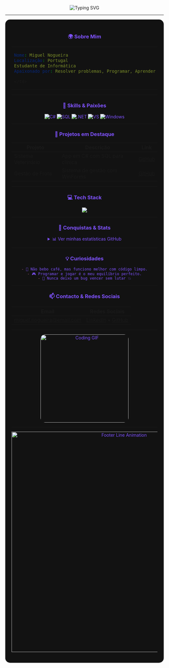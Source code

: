 <p align="center">
  <img src="https://readme-typing-svg.demolab.com?font=Fira+Code&size=34&duration=3500&pause=1000&color=7F52FF&center=true&vCenter=true&width=700&lines=%F0%9F%91%8B+Ol%C3%A1,+eu+sou+o+Miguel+Nogueira+%F0%9F%A7%91%EF%B8%8F" alt="Typing SVG" />
</p>

---

<div align="center" style="background-color:#121212; border-radius:15px; padding:20px; max-width:700px; margin:auto; color:#7F52FF;">

### 🌍 Sobre Mim

<table align="center">
  <tr>
    <td>

```yaml
Nome: Miguel Nogueira
Localização: Portugal
Estudante de Informática
Apaixonado por: Resolver problemas, Programar, Aprender coisas novas
```

    </td>
  </tr>
</table>

---

### 🧩 Skills & Paixões

<div align="center">

<img src="https://img.shields.io/badge/C%23-239120?style=for-the-badge&logo=c-sharp&logoColor=white" alt="C#" />
<img src="https://img.shields.io/badge/SQL-4479A1?style=for-the-badge&logo=mysql&logoColor=white" alt="SQL" />
<img src="https://img.shields.io/badge/.NET-512BD4?style=for-the-badge&logo=dotnet&logoColor=white" alt=".NET" />
<img src="https://img.shields.io/badge/Visual_Studio-5C2D91?style=for-the-badge&logo=visual-studio&logoColor=white" alt="VS" />
<img src="https://img.shields.io/badge/Windows-0078D6?style=for-the-badge&logo=windows&logoColor=white" alt="Windows" />

</div>

---

### 🚀 Projetos em Destaque

| Projeto             | Descrição                            | Link                                                       |
|---------------------|------------------------------------|------------------------------------------------------------|
| Sistema Veterinário  | App em C# com SQL para clínica     | [GitHub](https://github.com/teu-utilizador/projeto-veterinario) |
| Gestão de Frota      | Sistema de gestão com WinForms     | [GitHub](https://github.com/teu-utilizador/gestao-frota)          |

---

### 💻 Tech Stack

<div align="center">
  <img src="https://skillicons.dev/icons?i=csharp,mysql,dotnet,windows,visualstudio" />
</div>

---

### 🎯 Conquistas & Stats

<details>
  <summary style="color:#7F52FF; cursor:pointer;">📊 Ver minhas estatísticas GitHub</summary>
  <p align="center">
    <img src="https://github-readme-stats.vercel.app/api?username=teu-utilizador&show_icons=true&theme=tokyonight" />
  </p>
  <p align="center">
    <img src="https://github-readme-stats.vercel.app/api/top-langs/?username=teu-utilizador&layout=compact&theme=tokyonight" />
  </p>
</details>

---

### 💡 Curiosidades

```markdown
- 🚫 Não bebo café, mas funciono melhor com código limpo.
- 🎮 Programar e jogar é o meu equilíbrio perfeito.
- 🧩 Nunca deixo um bug vencer sem lutar 💥
```

---

### 📫 Contacto & Redes Sociais

| Email                     | Redes Sociais                                    |
|---------------------------|-------------------------------------------------|
| miguel.nogueira@email.com | [LinkedIn](https://linkedin.com/in/teu-perfil) • [GitHub](https://github.com/teu-utilizador) |

---

<p align="center">
  <img src="https://media.giphy.com/media/3o7aD2saalBwwftBIY/giphy.gif" alt="Coding GIF" width="280" style="border-radius:15px;"/>
</p>

---

<p align="center">
  <img src="https://i.gifer.com/origin/8f/8f1e62e01b35db4ea6724b08e5ea2927.gif" width="700" alt="Footer Line Animation" />
</p>

</div>
